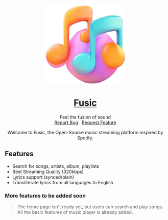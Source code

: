<a name="readme-top"></a>
<br />

<div align="center">
  <a href="https://fusic.vercel.app/">
    <img src="public/logo.png" alt="Logo" width="250" height="250">
  </a>

<h1><a href="https://fusic.vercel.app/"><strong>Fusic</strong>
  </a></h1>
  <p align="center">
    Feel the fusion of sound
    <br />
    <a href="https://github.com/mdanisulh/fusic/issues">Report Bug</a>
    ·
    <a href="https://github.com/mdanisulh/fusic/issues">Request Feature</a>
  </p>
</div>

<p align="center">Welcome to Fusic, the Open-Source music streaming platform inspired by Spotify.</p>

## Features

- Search for songs, artists, album, playlists
- Best Streaming Quality (320kbps)
- Lyrics support (synced/plain)
- Transliterate lyrics from all languages to English

### More features to be added soon

> The home page isn't ready yet, but users can search and play songs. All the basic features of music player is already added.
